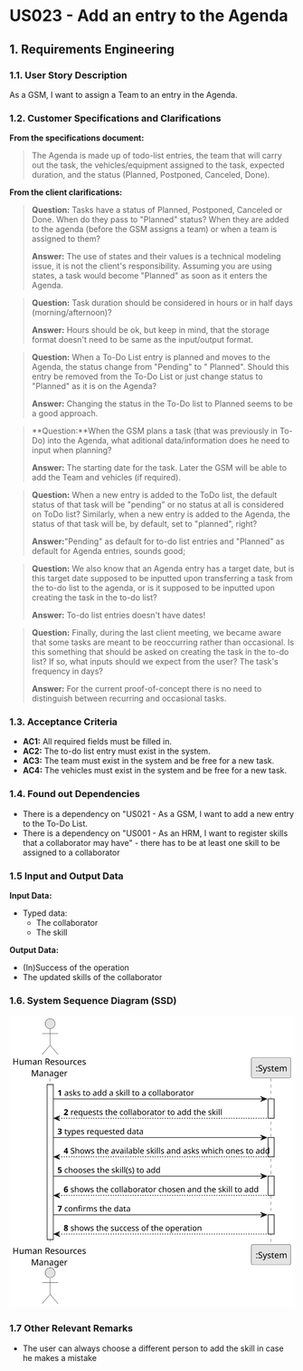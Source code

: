 # US023 - Add an entry to the Agenda

## 1. Requirements Engineering

### 1.1. User Story Description

As a GSM, I want to assign a Team to an entry in the Agenda.

### 1.2. Customer Specifications and Clarifications

**From the specifications document:**

> The Agenda is made up of todo-list entries, the team that will carry out the task,
> the vehicles/equipment assigned
> to the task, expected duration, and the status (Planned, Postponed, Canceled,
> Done).


**From the client clarifications:**

> **Question:** Tasks have a status of Planned, Postponed, Canceled or Done. When do they pass to "Planned" status? When
> they are added to the agenda (before the GSM assigns a team) or when a team is assigned to them?
>
>**Answer:** The use of states and their values is a technical modeling issue, it is not the client's responsibility.
> Assuming you are using states, a task would become "Planned" as soon as it enters the Agenda.

> **Question:** Task duration should be considered in hours or in half days (morning/afternoon)?
>
>**Answer:** Hours should be ok, but keep in mind, that the storage format doesn't need to be same as the input/output
> format.

> **Question:** When a To-Do List entry is planned and moves to the Agenda, the status change from "Pending" to "
> Planned". Should this entry be removed from the To-Do List or just change status to "Planned" as it is on the Agenda?
>
>**Answer:** Changing the status in the To-Do list to Planned seems to be a good approach.

> **Question:**When the GSM plans a task (that was previously in To-Do) into the Agenda, what aditional data/information
> does he need to input when planning?
>
>**Answer:** The starting date for the task.
> Later the GSM will be able to add the Team and vehicles (if required).

> **Question:** When a new entry is added to the ToDo list, the default status of that task will be "pending" or no status at all is
> considered on ToDo list?
> Similarly, when a new entry is added to the Agenda, the status of that task will be, by default, set to "planned",
> right?
>
> **Answer:**"Pending" as default for to-do list entries and "Planned" as default for Agenda entries, sounds good;

> **Question:** We also know that an Agenda entry has a target date, but is this target date supposed to be inputted upon transferring a task from the to-do list to the agenda, or is it supposed to be inputted upon creating the task in the to-do list?
> 
> **Answer:** To-do list entries doesn't have dates!

> **Question:** Finally, during the last client meeting, we became aware that some tasks are meant to be reoccurring rather than occasional. Is this something that should be asked on creating the task in the to-do list? If so, what inputs should we expect from the user? The task's frequency in days?
> 
> **Answer:** For the current proof-of-concept there is no need to distinguish between recurring and occasional tasks.

### 1.3. Acceptance Criteria

* **AC1:** All required fields must be filled in.
* **AC2:** The to-do list entry must exist in the system.
* **AC3:** The team must exist in the system and be free for a new task.
* **AC4:** The vehicles must exist in the system and be free for a new task.

### 1.4. Found out Dependencies

* There is a dependency on "US021 - As a GSM, I want to add a new entry to the To-Do List.
* There is a dependency on "US001 - As an HRM, I want to register skills that a collaborator may have" - there has to be
  at least one skill to be assigned to a collaborator

### 1.5 Input and Output Data

**Input Data:**

* Typed data:
    * The collaborator
    * The skill

**Output Data:**

* (In)Success of the operation
* The updated skills of the collaborator

### 1.6. System Sequence Diagram (SSD)

![System Sequence Diagram - Alternative One](svg/us004-alternative-one.svg)

### 1.7 Other Relevant Remarks

* The user can always choose a different person to add the skill in case he makes a mistake